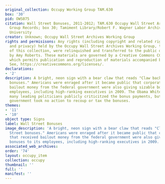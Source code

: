 ```yaml
---
original_collection: Occupy Working Group TAM.630
box: '30'
pid: OWS075
citation: Wall Street Bonuses, 2011-2012; TAM.630 Occupy Wall Street Archives Working
  Group Records; box 30; Tamiment Library/Robert F. Wagner Labor Archives, New York
  University
creator: Unknown; Occupy Wall Street Archives Working Group
rights and permisisons: Any rights (including copyright and related rights to publicity
  and privacy) held by the Occupy Wall Street Archives Working Group, the creator
  of this collection, were relinquished and transferred to the public domain in 2013
  by Amy Roberts. These materials are governed by a Creative Commons CC0 license,
  which permits publication and reproduction of materials accompanied by full attribution.
  See, https://creativecommons.org/licenses/.
declarations:
- '2'
description: A bright, neon sign with a bear claw that reads "Claw back Wall Street
  bonuses." Americans were enraged after it became public that corporations that received
  bailout money from the federal government were also giving sizable bonuses to its
  employees, including high-ranking executives in 2009. The Obama White House and
  many leading politicians publicly criticitzed the bonus payments, but the federal
  government took no action to recoup or tax the bonuses.
themes:
- '11'
- '10'
object type: Signs
label: Wall Street Bonuses
image_description: 'A bright, neon sign with a bear claw that reads "Claw back Wall
  Street bonuses." Americans were enraged after it became public that corporations
  that received bailout money from the federal government were also giving sizable
  bonuses to its employees, including high-ranking executives in 2009. '
associated_web_archives:
order: '74'
layout: occupy_item
collection: occupy
thumbnail: ''
full: ''
manifest: ''
---
```

